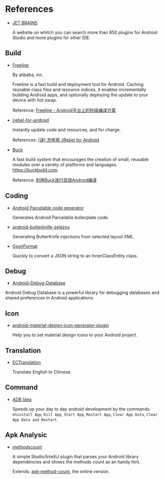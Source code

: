 # References

- [JET BRAINS](https://plugins.jetbrains.com/?androidstudio)

  A website on whitch you can search more than 850 plugins for Android Studio and more plugins for other IDE.

## Build

- [Freeline](https://github.com/alibaba/freeline)

  By alibaba, inc.
  
  Freeline is a fast build and deployment tool for Android. Caching reusable class files and resource indices, it enables       incrementally building Android apps, and optionally deploying the update to your device with hot swap.
  
  Reference: [Freeline - Android平台上的秒级编译方案](https://yq.aliyun.com/articles/59122)

- [jrebel-for-android](https://zeroturnaround.com/software/jrebel-for-android/)

  Instantly update code and resources, and for charge.

  References: [[译] 怎样用 JRebel for Android](http://www.jianshu.com/p/be33792f1808)
  
- [Buck](https://github.com/facebook/buck)

  A fast build system that encourages the creation of small, reusable modules over a variety of platforms and languages. https://buckbuild.com.
  
  Reference: [利用Buck进行高效Android编译](http://www.infoq.com/cn/news/2015/06/buck-android-build)
  
  

## Coding

- [Android Parcelable code generator](https://plugins.jetbrains.com/plugin/7332?pr=androidstudio)

  Generates Android Parcelable boilerplate code.

- [android-butterknife-zelezny](https://github.com/avast/android-butterknife-zelezny)

  Generating ButterKnife injections from selected layout XML.

- [GsonFormat](https://plugins.jetbrains.com/plugin/7654?pr=androidstudio)

  Quickly to convert a JSON string to an InnerClassEntity class.
  
## Debug

  - [Android-Debug-Database](https://github.com/amitshekhariitbhu/Android-Debug-Database)
  
  Android Debug Database is a powerful library for debugging databases and shared preferences in Android applications.

## Icon

- [android-material-design-icon-generator-plugin](https://github.com/konifar/android-material-design-icon-generator-plugin)

  Help you to set material design icons to your Android project.

## Translation

- [ECTranslation](https://github.com/Skykai521/ECTranslation)

  Translate English to Chinese.

## Command

- [ADB Idea](https://github.com/pbreault/adb-idea)

  Speeds up your day to day android development by the commands: `Uninstall App`, `Kill App`, `Start App`, `Restart App`, `Clear App Data`, `Clear App Data and Restart`.

## Apk Analysic

- [methodscount](http://www.methodscount.com/plugins)

  A simple Studio/IntelliJ plugin that parses your Android library dependencies and shows the methods count as an handy hint.

  Extends: [apk-method-count](http://inloop.github.io/apk-method-count/), the online version.

  
